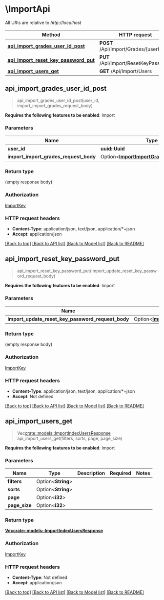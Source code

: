 # \ImportApi

All URIs are relative to *http://localhost*

Method | HTTP request | Description
------------- | ------------- | -------------
[**api_import_grades_user_id_post**](ImportApi.md#api_import_grades_user_id_post) | **POST** /Api/Import/Grades/{userId} | 
[**api_import_reset_key_password_put**](ImportApi.md#api_import_reset_key_password_put) | **PUT** /Api/Import/ResetKeyPassword | 
[**api_import_users_get**](ImportApi.md#api_import_users_get) | **GET** /Api/Import/Users | 



## api_import_grades_user_id_post

> api_import_grades_user_id_post(user_id, import_import_grades_request_body)


<b>Requires the following features to be enabled</b>: Import

### Parameters


Name | Type | Description  | Required | Notes
------------- | ------------- | ------------- | ------------- | -------------
**user_id** | **uuid::Uuid** |  | [required] |
**import_import_grades_request_body** | Option<[**ImportImportGradesRequestBody**](ImportImportGradesRequestBody.md)> |  |  |

### Return type

 (empty response body)

### Authorization

[ImportKey](../README.md#ImportKey)

### HTTP request headers

- **Content-Type**: application/json, text/json, application/*+json
- **Accept**: application/json

[[Back to top]](#) [[Back to API list]](../README.md#documentation-for-api-endpoints) [[Back to Model list]](../README.md#documentation-for-models) [[Back to README]](../README.md)


## api_import_reset_key_password_put

> api_import_reset_key_password_put(import_update_reset_key_password_request_body)


<b>Requires the following features to be enabled</b>: Import

### Parameters


Name | Type | Description  | Required | Notes
------------- | ------------- | ------------- | ------------- | -------------
**import_update_reset_key_password_request_body** | Option<[**ImportUpdateResetKeyPasswordRequestBody**](ImportUpdateResetKeyPasswordRequestBody.md)> |  |  |

### Return type

 (empty response body)

### Authorization

[ImportKey](../README.md#ImportKey)

### HTTP request headers

- **Content-Type**: application/json, text/json, application/*+json
- **Accept**: Not defined

[[Back to top]](#) [[Back to API list]](../README.md#documentation-for-api-endpoints) [[Back to Model list]](../README.md#documentation-for-models) [[Back to README]](../README.md)


## api_import_users_get

> Vec<crate::models::ImportIndexUsersResponse> api_import_users_get(filters, sorts, page, page_size)


<b>Requires the following features to be enabled</b>: Import

### Parameters


Name | Type | Description  | Required | Notes
------------- | ------------- | ------------- | ------------- | -------------
**filters** | Option<**String**> |  |  |
**sorts** | Option<**String**> |  |  |
**page** | Option<**i32**> |  |  |
**page_size** | Option<**i32**> |  |  |

### Return type

[**Vec<crate::models::ImportIndexUsersResponse>**](ImportIndexUsersResponse.md)

### Authorization

[ImportKey](../README.md#ImportKey)

### HTTP request headers

- **Content-Type**: Not defined
- **Accept**: application/json

[[Back to top]](#) [[Back to API list]](../README.md#documentation-for-api-endpoints) [[Back to Model list]](../README.md#documentation-for-models) [[Back to README]](../README.md)

